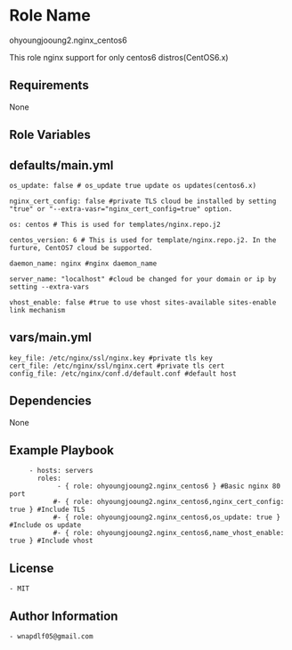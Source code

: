 Role Name
=========
ohyoungjooung2.nginx_centos6

This role nginx support for only centos6 distros(CentOS6.x)

Requirements
------------
None

Role Variables
--------------


defaults/main.yml
--------------

    os_update: false # os_update true update os updates(centos6.x)
  
    nginx_cert_config: false #private TLS cloud be installed by setting "true" or "--extra-vasr="nginx_cert_config=true" option.
  
    os: centos # This is used for templates/nginx.repo.j2
  
    centos_version: 6 # This is used for template/nginx.repo.j2. In the furture, CentOS7 cloud be supported.
  
    daemon_name: nginx #nginx daemon_name
  
    server_name: "localhost" #cloud be changed for your domain or ip by setting --extra-vars
 
    vhost_enable: false #true to use vhost sites-available sites-enable link mechanism
vars/main.yml
--------------

    key_file: /etc/nginx/ssl/nginx.key #private tls key
    cert_file: /etc/nginx/ssl/nginx.cert #private tls cert
    config_file: /etc/nginx/conf.d/default.conf #default host


  


Dependencies
------------
  None

Example Playbook
----------------

         - hosts: servers
           roles:
                - { role: ohyoungjooung2.nginx_centos6 } #Basic nginx 80 port
               #- { role: ohyoungjooung2.nginx_centos6,nginx_cert_config: true } #Include TLS
               #- { role: ohyoungjooung2.nginx_centos6,os_update: true } #Include os update
               #- { role: ohyoungjooung2.nginx_centos6,name_vhost_enable: true } #Include vhost


   
License
-------
    - MIT


Author Information
------------------
  
    - wnapdlf05@gmail.com
